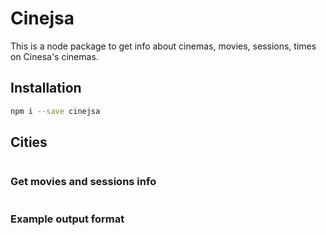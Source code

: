 # Cinejsa

This is a node package to get info about cinemas, movies, sessions, times on Cinesa's cinemas.

## Installation

```bash
npm i --save cinejsa
```

## Cities

```typescript

```

### Get movies and sessions info

```typescript

```

### Example output format

```json

```
